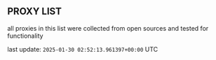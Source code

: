 ## PROXY LIST

all proxies in this list were collected from open sources and tested for functionality

last update: `2025-01-30 02:52:13.961397+00:00` UTC